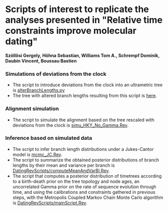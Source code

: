 # Scripts of interest to replicate the analyses presented in "Relative time constraints improve molecular dating"

**Szöllősi Gergely, Höhna Sebastian, Williams Tom A., Schrempf Dominik, Daubin Vincent, Boussau Bastien**

### Simulations of deviations from the clock

* The script to introduce deviations from the clock into an ultrametric tree is [alterBranchLengths.py](alterBranchLengths.py)
* The tree with altered branch lengths resulting from this script is [here](https://github.com/Boussau/DatingWithConsAndCal/blob/master/SimulatedTrees/proposedTree_rescaled_altered.dnd.pdf).

### Alignment simulation
* The script to simulate the alignment based on the tree rescaled with deviations from the clock is [simu_HKY_No_Gamma.Rev](simu_HKY_No_Gamma.Rev).

### Inference based on simulated data
* The script to infer branch length distributions under a Jukes-Cantor model is [mcmc_JC.Rev](mcmc_JC.Rev).
* The script to summarize the obtained posterior distributions of branch lengths by their mean and variance per branch is [DatingRevScripts/computeMeanAndVarBl.Rev](DatingRevScripts/computeMeanAndVarBl.Rev).
* The script that computes a posterior distribution of timetrees according to a birth-death prior on the tree topology and node ages, an uncorrelated Gamma prior on the rate of sequence evolution through time, and using the calibrations and constraints gathered in previous steps, with the Metropolis Coupled Markov Chain Monte Carlo algorithm is [DatingRevScripts/mainScript.Rev](DatingRevScripts/mainScript.Rev).
